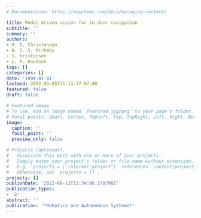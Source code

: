 ```yaml
---
# Documentation: https://wowchemy.com/docs/managing-content/

title: Model-driven vision for in-door navigation
subtitle: ''
summary: ''
authors:
- H. I. Christensen
- N. O. S. Kirkeby
- S. Kristensen
- L. F. Knudsen
tags: []
categories: []
date: '1994-01-01'
lastmod: 2022-05-05T21:13:37-07:00
featured: false
draft: false

# Featured image
# To use, add an image named `featured.jpg/png` to your page's folder.
# Focal points: Smart, Center, TopLeft, Top, TopRight, Left, Right, BottomLeft, Bottom, BottomRight.
image:
  caption: ''
  focal_point: ''
  preview_only: false

# Projects (optional).
#   Associate this post with one or more of your projects.
#   Simply enter your project's folder or file name without extension.
#   E.g. `projects = ["internal-project"]` references `content/project/deep-learning/index.md`.
#   Otherwise, set `projects = []`.
projects: []
publishDate: '2022-09-11T22:34:06.279790Z'
publication_types:
- '2'
abstract: ''
publication: '*Robotics and Autonomous Systems*'
---
```

